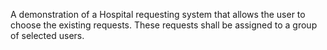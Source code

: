 A demonstration of a Hospital requesting system that allows the user to choose the existing requests. These requests shall
be assigned to a group of selected users.
